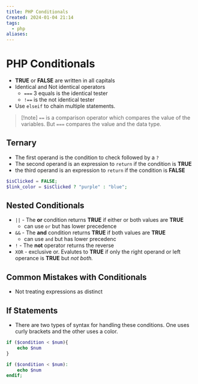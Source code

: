 ```yaml
---
title: PHP Conditionals
Created: 2024-01-04 21:14
tags:
  - php
aliases:
---
```

# PHP Conditionals
- **TRUE** or **FALSE** are written in all capitals
- Identical and Not identical operators
	- `===` 3 equals is the identical tester 
	- `!==` is the not identical tester
- Use `elseif` to chain multiple statements.

>[!note] `==` is a comparison operator which compares the value of the variables. But `===` compares the value and the data type.
## Ternary
- The first operand is the condition to check followed by a `?`
- The second operand is an expression to `return` if the condition is **TRUE**
- the third operand is an expression to `return` if the condition is **FALSE**
```php
$isClicked = FALSE;
$link_color = $isClicked ? "purple" : "blue";
```


## Nested Conditionals
- `||` - The **or** condition returns **TRUE** if either or both values are **TRUE**
	- can use `or` but has lower precedence
- `&&` - The **and** condition returns **TRUE** if both values are **TRUE**
	- can use `and` but has lower precedenc
- `!` - The **not** operator returns the reverse
- `XOR` - exclusive or. Evalutes to **TRUE** if only the right operand or left operance is **TRUE** but *not both.*

## Common Mistakes with Conditionals
- Not treating expressions as distinct


## If Statements
- There are two types of syntax for handling these conditions. One uses curly brackets and the other uses a color.

```PHP
if ($condition < $num){
	echo $num
}
```

```PHP
if ($condition < $num):
	echo $num
endif;
```

